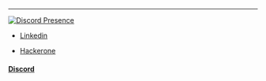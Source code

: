 <!--
Kurunnari moshtikeruth...
-->

<hr>

[![Discord Presence](https://lanyard.cnrad.dev/api/1094144642838184026?idleMessage=404%20!!!&borderRadius=5px)](https://discord.com/users/1094144642838184026)

- [Linkedin](https://www.linkedin.com/in/vaisakhmkumar)

- [Hackerone](https://hackerone.com/v4ish)

#### [Discord](https://r.dsc.gg/v4ish)
